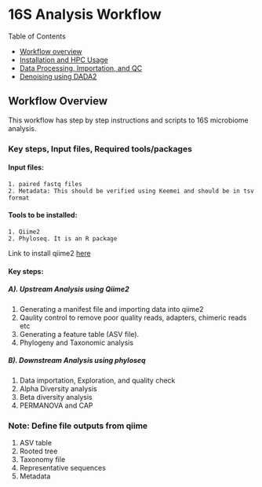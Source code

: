 # 16S Analysis Workflow
Table of Contents
* [Workflow overview](#workflow-overview)
* [Installation and HPC Usage](#Installation-and-HPC-Usage)
* [Data Processing, Importation, and QC](#Data-Processing,-Importation,-and-QC)
* [Denoising using DADA2](#Denoising-Using-DADA2)



## Workflow Overview
This workflow has step by step instructions and scripts to 16S microbiome analysis.
### Key steps, Input files, Required tools/packages
#### Input files:
```
1. paired fastq files
2. Metadata: This should be verified using Keemei and should be in tsv format
```

#### Tools to be installed:
```
1. Qiime2
2. Phyloseq. It is an R package
```
Link to install qiime2 [here](https://docs.qiime2.org/2024.5/install/index.html)
#### Key steps:
##### A). Upstream Analysis using Qiime2
1. Generating a manifest file and importing data into qiime2
2. Qaulity control to remove poor quality reads, adapters, chimeric reads etc
3. Generating a feature table (ASV file).
4. Phylogeny and Taxonomic analysis

##### B). Downstream Analysis using phyloseq
1. Data importation, Exploration, and quality check
2. Alpha Diversity analysis
3. Beta diversity analysis
4. PERMANOVA and CAP

### Note: Define file outputs from qiime
1. ASV table
2. Rooted tree
3. Taxonomy file
4. Representative sequences
5. Metadata


